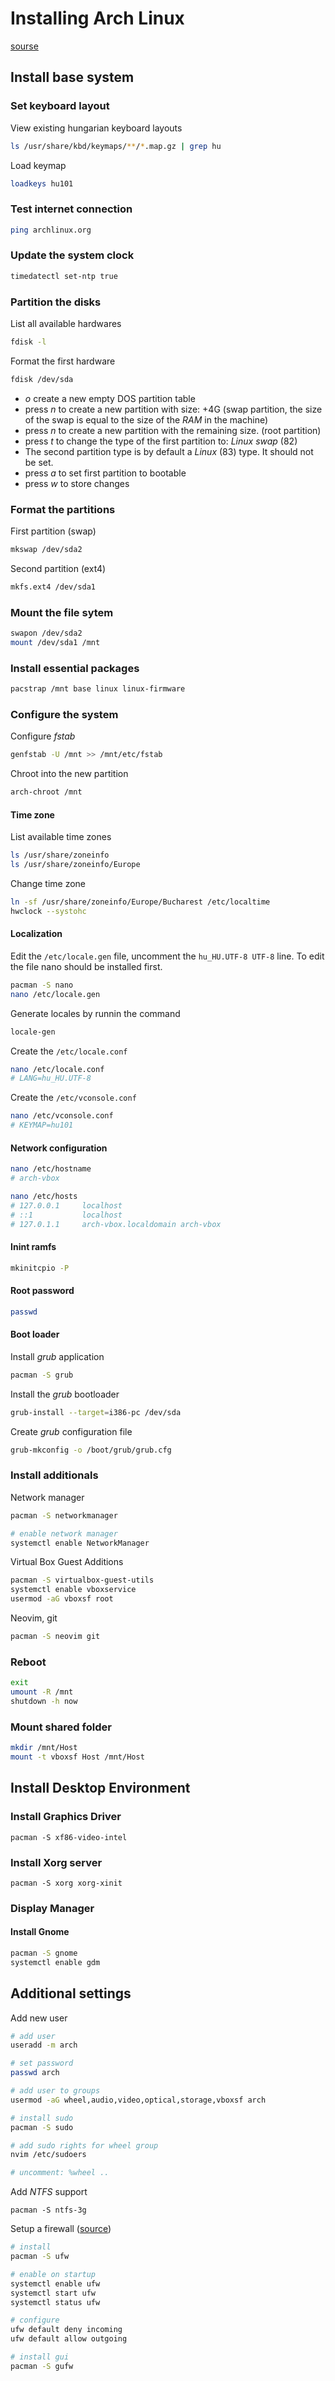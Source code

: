 # Installing Arch Linux
[sourse](https://wiki.archlinux.org/index.php/Installation_guide#Boot_the_live_environment)

## Install base system

### Set keyboard layout
View existing hungarian keyboard layouts

```bash
ls /usr/share/kbd/keymaps/**/*.map.gz | grep hu
```

Load keymap

```bash
loadkeys hu101
```


### Test internet connection
```bash
ping archlinux.org
```

### Update the system clock
```bash
timedatectl set-ntp true
```

### Partition the disks
List all available hardwares 

```bash
fdisk -l
```
	
Format the first hardware 

```bash
fdisk /dev/sda
```

 - *o* create a new empty DOS partition table
 - press *n* to create a new partition with size: +4G (swap partition, the size of the swap is equal to the size of the *RAM* in the machine)
 - press *n* to create a new partition with the remaining size. (root partition)
 - press *t* to change the type of the first partition to: *Linux swap* (82)
 - The second partition type is by default a *Linux* (83) type. It should not be set.
 - press *a* to set first partition to bootable
 - press *w* to store changes

### Format the partitions
First partition (swap)

```bash
mkswap /dev/sda2
```

Second partition (ext4)

```bash
mkfs.ext4 /dev/sda1
```

### Mount the file sytem

```bash
swapon /dev/sda2
mount /dev/sda1 /mnt
```

### Install essential packages
```bash
pacstrap /mnt base linux linux-firmware
```

### Configure the system

Configure *fstab*
```bash
genfstab -U /mnt >> /mnt/etc/fstab
```

Chroot into the new partition
```bash
arch-chroot /mnt
```

#### Time zone
List available time zones

```bash
ls /usr/share/zoneinfo
ls /usr/share/zoneinfo/Europe
```

Change time zone

```bash
ln -sf /usr/share/zoneinfo/Europe/Bucharest /etc/localtime
hwclock --systohc
```

#### Localization
Edit the ```/etc/locale.gen``` file, uncomment the ```hu_HU.UTF-8 UTF-8``` line. To edit the file nano should be installed first.

```bash
pacman -S nano
nano /etc/locale.gen
```

Generate locales by runnin the command

```bash
locale-gen
```

Create the `/etc/locale.conf`
 
```bash
nano /etc/locale.conf
# LANG=hu_HU.UTF-8
```

Create the `/etc/vconsole.conf`

```bash
nano /etc/vconsole.conf
# KEYMAP=hu101
```

#### Network configuration

```bash
nano /etc/hostname
# arch-vbox

nano /etc/hosts
# 127.0.0.1		localhost
# ::1			localhost
# 127.0.1.1		arch-vbox.localdomain arch-vbox
```

#### Inint ramfs
```bash
mkinitcpio -P
```

#### Root password
```bash
passwd
```

#### Boot loader
Install *grub* application

```bash
pacman -S grub
```

Install the *grub* bootloader

```bash
grub-install --target=i386-pc /dev/sda
```

Create *grub* configuration file

```bash 
grub-mkconfig -o /boot/grub/grub.cfg
```

### Install additionals

Network manager

```bash
pacman -S networkmanager

# enable network manager
systemctl enable NetworkManager
```

Virtual Box Guest Additions

```bash
pacman -S virtualbox-guest-utils
systemctl enable vboxservice
usermod -aG vboxsf root
```

Neovim, git

```bash
pacman -S neovim git
```

### Reboot

```bash
exit
umount -R /mnt
shutdown -h now
```

### Mount shared folder

```bash
mkdir /mnt/Host
mount -t vboxsf Host /mnt/Host
```

## Install Desktop Environment

### Install Graphics Driver
`pacman -S xf86-video-intel`

### Install Xorg server
`pacman -S xorg xorg-xinit`

### Display Manager 

#### Install Gnome

```bash 
pacman -S gnome
systemctl enable gdm
```

## Additional settings

Add new user

```bash
# add user
useradd -m arch

# set password
passwd arch

# add user to groups
usermod -aG wheel,audio,video,optical,storage,vboxsf arch

# install sudo
pacman -S sudo

# add sudo rights for wheel group
nvim /etc/sudoers

# uncomment: %wheel .. 
```

Add *NTFS* support

`pacman -S ntfs-3g`

Setup a firewall ([source](https://www.digitalocean.com/community/tutorials/how-to-setup-a-firewall-with-ufw-on-an-ubuntu-and-debian-cloud-server))

```bash
# install
pacman -S ufw

# enable on startup
systemctl enable ufw 
systemctl start ufw
systemctl status ufw

# configure
ufw default deny incoming
ufw default allow outgoing

# install gui
pacman -S gufw
```
